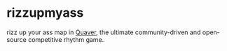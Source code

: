 # rizzupmyass
rizz up your ass map in [Quaver](https://github.com/Quaver), the ultimate community-driven and open-source competitive rhythm game.
